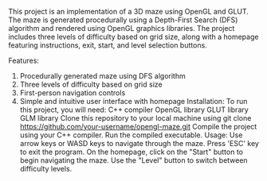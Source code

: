 This project is an implementation of a 3D maze using OpenGL and GLUT. The maze is generated procedurally using a Depth-First Search (DFS) algorithm and rendered using OpenGL graphics libraries. The project includes three levels of difficulty based on grid size, along with a homepage featuring instructions, exit, start, and level selection buttons.

Features:
   1.  Procedurally generated maze using DFS algorithm
   2.  Three levels of difficulty based on grid size
   3.  First-person navigation controls
   4.  Simple and intuitive user interface with homepage
Installation: 
        To run this project, you will need:
                            C++ compiler
                            OpenGL library
                            GLUT library
                            GLM library
        Clone this repository to your local machine using git clone https://github.com/your-username/opengl-maze.git
        Compile the project using your C++ compiler.
        Run the compiled executable.
Usage:
    Use arrow keys or WASD keys to navigate through the maze.
    Press 'ESC' key to exit the program.
    On the homepage, click on the "Start" button to begin navigating the maze.
    Use the "Level" button to switch between difficulty levels.
